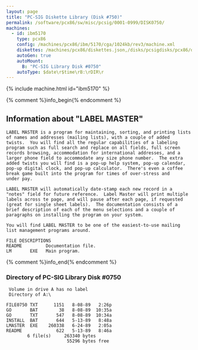 ```yaml
---
layout: page
title: "PC-SIG Diskette Library (Disk #750)"
permalink: /software/pcx86/sw/misc/pcsig/0001-0999/DISK0750/
machines:
  - id: ibm5170
    type: pcx86
    config: /machines/pcx86/ibm/5170/cga/1024kb/rev3/machine.xml
    diskettes: /machines/pcx86/diskettes.json,/disks/pcsigdisks/pcx86/diskettes.json
    autoGen: true
    autoMount:
      B: "PC-SIG Library Disk #0750"
    autoType: $date\r$time\rB:\rDIR\r
---
```


{% include machine.html id="ibm5170" %}

{% comment %}info_begin{% endcomment %}

## Information about "LABEL MASTER"

    LABEL MASTER is a program for maintaining, sorting, and printing lists
    of names and addresses (mailing lists), with a couple of added
    twists.  You will find all the regular capabilities of a labeling
    program such as full search and replace on all fields, full screen
    records browsing, accommodation for international addresses, and a
    larger phone field to accommodate any size phone number.  The extra
    added twists you will find is a pop-up help system, pop-up calendar,
    pop-up digital clock, and pop-up calculator.  There's even a coffee
    break game built into the program for times of over-stress and
    under pay.
    
    LABEL MASTER will automatically date-stamp each new record in a
    "notes" field for future reference.  Label Master will print multiple
    labels across te page, and will pause after each page, if requested
    (great for single sheet labels).  The documentation consists of a
    brief description of each of the menu selections and a couple of
    paragraphs on installing the program on your system.
    
    You will find LABEL MASTER to be one of the easiest-to-use mailing
    list management programs around.
    
    FILE DESCRIPTIONS
    README         Documentation file.
    LM       EXE   Main program.
{% comment %}info_end{% endcomment %}


### Directory of PC-SIG Library Disk #0750

     Volume in drive A has no label
     Directory of A:\

    FILE0750 TXT      1151   8-08-89   2:26p
    GO       BAT        38   8-08-89  10:35a
    GO       TXT       547   8-08-89  10:34a
    INSTALL  BAT       644   5-13-89   8:48a
    LMASTER  EXE    260338   6-24-89   2:05a
    README             622   5-13-89   8:46a
            6 file(s)     263340 bytes
                           55296 bytes free
